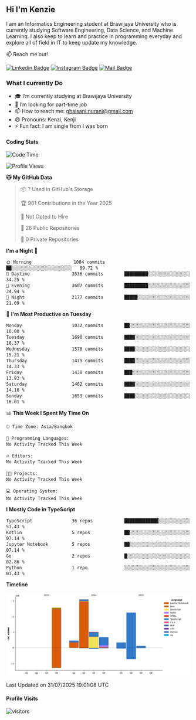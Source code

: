 ## Hi I'm Kenzie


I am an Informatics Engineering student at Brawijaya University who is currently studying Software Engineering, Data Science, and Machine Learning. I also keep to learn and practice in programming everyday and explore all of field in IT to keep update my knowledge.

:mailbox: Reach me out!

[![Linkedin Badge](https://img.shields.io/badge/-Kenzie_Taqiyassar-0e76a8?style=flat&labelColor=0e76a8&logo=linkedin&logoColor=white)](https://www.linkedin.com/in/kenzie-taqiyassar-37458b1aa/) 
[![Instagram Badge](https://img.shields.io/badge/-@__kenziehh_-e84393?style=flat&labelColor=e84393&logo=instagram&logoColor=white)](https://www.instagram.com/_kenziehh/) 
[![Mail Badge](https://img.shields.io/badge/-ghaisani.nurani-c0392b?style=flat&labelColor=c0392b&logo=gmail&logoColor=white)](mailto:ghaisani.nurani@gmail.com)

### What I currently Do

- 🎓 I’m currently studying at Brawijaya University
- 💼 I’m looking for part-time job
- 📫 How to reach me: ghaisani.nurani@gmail.com
- 😄 Pronouns: Kenzi, Kenji
- ⚡ Fun fact: I am single from I was born

#### Coding Stats
<!--START_SECTION:waka-->
![Code Time](http://img.shields.io/badge/Code%20Time-1%2C386%20hrs%207%20mins-blue)

![Profile Views](http://img.shields.io/badge/Profile%20Views-0-blue)

**🐱 My GitHub Data** 

> 📦 ? Used in GitHub's Storage 
 > 
> 🏆 901 Contributions in the Year 2025
 > 
> 🚫 Not Opted to Hire
 > 
> 📜 26 Public Repositories 
 > 
> 🔑 0 Private Repositories 
 > 
**I'm a Night 🦉** 

```text
🌞 Morning                1004 commits        ██░░░░░░░░░░░░░░░░░░░░░░░   09.72 % 
🌆 Daytime                3536 commits        █████████░░░░░░░░░░░░░░░░   34.25 % 
🌃 Evening                3607 commits        █████████░░░░░░░░░░░░░░░░   34.94 % 
🌙 Night                  2177 commits        █████░░░░░░░░░░░░░░░░░░░░   21.09 % 
```
📅 **I'm Most Productive on Tuesday** 

```text
Monday                   1032 commits        ██░░░░░░░░░░░░░░░░░░░░░░░   10.00 % 
Tuesday                  1690 commits        ████░░░░░░░░░░░░░░░░░░░░░   16.37 % 
Wednesday                1570 commits        ████░░░░░░░░░░░░░░░░░░░░░   15.21 % 
Thursday                 1479 commits        ████░░░░░░░░░░░░░░░░░░░░░   14.33 % 
Friday                   1438 commits        ███░░░░░░░░░░░░░░░░░░░░░░   13.93 % 
Saturday                 1462 commits        ████░░░░░░░░░░░░░░░░░░░░░   14.16 % 
Sunday                   1653 commits        ████░░░░░░░░░░░░░░░░░░░░░   16.01 % 
```


📊 **This Week I Spent My Time On** 

```text
🕑︎ Time Zone: Asia/Bangkok

💬 Programming Languages: 
No Activity Tracked This Week

🔥 Editors: 
No Activity Tracked This Week

🐱‍💻 Projects: 
No Activity Tracked This Week

💻 Operating System: 
No Activity Tracked This Week
```

**I Mostly Code in TypeScript** 

```text
TypeScript               36 repos            █████████████░░░░░░░░░░░░   51.43 % 
Kotlin                   5 repos             ██░░░░░░░░░░░░░░░░░░░░░░░   07.14 % 
Jupyter Notebook         5 repos             ██░░░░░░░░░░░░░░░░░░░░░░░   07.14 % 
Go                       2 repos             █░░░░░░░░░░░░░░░░░░░░░░░░   02.86 % 
Python                   1 repo              ░░░░░░░░░░░░░░░░░░░░░░░░░   01.43 % 
```



**Timeline**

![Lines of Code chart](https://raw.githubusercontent.com/kenziehh/kenziehh/master/assets/bar_graph.png)


 Last Updated on 31/07/2025 19:01:08 UTC
<!--END_SECTION:waka-->


#### Profile Visits

![visitors](https://visitor-badge.glitch.me/badge?page_id=kenziehh.kenziehh)





